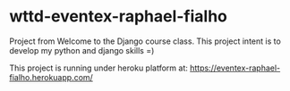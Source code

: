 # wttd-eventex-raphael-fialho

Project from Welcome to the Django course class.
This project intent is to develop my python and django skills =)

This project is running under heroku platform at:
https://eventex-raphael-fialho.herokuapp.com/
